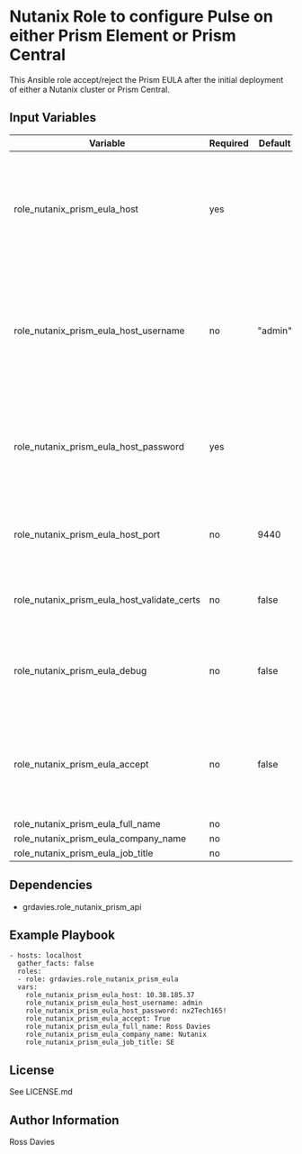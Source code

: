# Nutanix Role to configure Pulse on either Prism Element or Prism Central

This Ansible role accept/reject the Prism EULA after the initial deployment of either a Nutanix cluster or Prism Central.

## Input Variables

| Variable                                          | Required | Default | Choices                   | Comments                                                                                               |
|---------------------------------------------------|----------|---------|---------------------------|--------------------------------------------------------------------------------------------------------|
| role_nutanix_prism_eula_host                      | yes      |         |                           | The IP address or FQDN for the Prism (Element or Central) where you want to accept the EULA.           |
| role_nutanix_prism_eula_host_username             | no       | "admin" |                           | A valid username with appropriate rights to access the Nutanix API where you want to accept the EULA.  |
| role_nutanix_prism_eula_host_password             | yes      |         |                           | A valid password for the supplied username where you want to accept the EULA.                          |
| role_nutanix_prism_eula_host_port                 | no       | 9440    |                           | The Prism TCP port where you want to accept the EULA.                                                  |
| role_nutanix_prism_eula_host_validate_certs       | no       | false   | true / false              | Whether to check if Prism UI certificates are valid.                                                   |
| role_nutanix_prism_eula_debug                     | no       | false   | true / false              | Whether to output variable contents for debugging purposes.                                            |
| role_nutanix_prism_eula_accept                    | no       | false   | true / false              | If ELUA is set to True the full_name, company and role variables are mandatory.                        |
| role_nutanix_prism_eula_full_name                 | no       |         |                           |                                                                                                        |
| role_nutanix_prism_eula_company_name              | no       |         |                           |                                                                                                        |
| role_nutanix_prism_eula_job_title                 | no       |         |                           |                                                                                                        |

## Dependencies

- grdavies.role_nutanix_prism_api

## Example Playbook

```
- hosts: localhost
  gather_facts: false
  roles:
  - role: grdavies.role_nutanix_prism_eula
  vars:
    role_nutanix_prism_eula_host: 10.38.185.37
    role_nutanix_prism_eula_host_username: admin
    role_nutanix_prism_eula_host_password: nx2Tech165!
    role_nutanix_prism_eula_accept: True
    role_nutanix_prism_eula_full_name: Ross Davies
    role_nutanix_prism_eula_company_name: Nutanix
    role_nutanix_prism_eula_job_title: SE
```


## License

See LICENSE.md

## Author Information

Ross Davies
